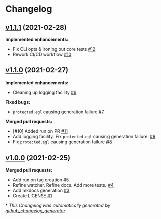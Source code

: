 # Changelog

## [v1.1.1](https://github.com/aratare-jp/epsilon-clj/tree/v1.1.1) (2021-02-28)

**Implemented enhancements:**

- Fix CLI opts & Ironing out core tests [\#12](https://github.com/aratare-jp/epsilon-clj/issues/12)
- Rework CI/CD workflow [\#10](https://github.com/aratare-jp/epsilon-clj/issues/10)

## [v1.1.0](https://github.com/aratare-jp/epsilon-clj/tree/v1.1.0) (2021-02-27)

**Implemented enhancements:**

- Cleaning up logging facility [\#6](https://github.com/aratare-jp/epsilon-clj/issues/6)

**Fixed bugs:**

- `protected.egl` causing generation failure [\#7](https://github.com/aratare-jp/epsilon-clj/issues/7)

**Merged pull requests:**

- \[\#10\] Added run on PR [\#11](https://github.com/aratare-jp/epsilon-clj/pull/11)
- Add logging facility. Fix `protected.egl` causing generation failure. [\#9](https://github.com/aratare-jp/epsilon-clj/pull/9)
- Fix `protected.egl` causing generation failure [\#8](https://github.com/aratare-jp/epsilon-clj/pull/8)

## [v1.0.0](https://github.com/aratare-jp/epsilon-clj/tree/v1.0.0) (2021-02-25)

**Merged pull requests:**

- Add run on tag creation [\#5](https://github.com/aratare-jp/epsilon-clj/pull/5)
- Refine watcher. Refine docs. Add more tests. [\#4](https://github.com/aratare-jp/epsilon-clj/pull/4)
- Add mkdocs generation [\#3](https://github.com/aratare-jp/epsilon-clj/pull/3)
- Create LICENSE [\#1](https://github.com/aratare-jp/epsilon-clj/pull/1)



\* *This Changelog was automatically generated by [github_changelog_generator](https://github.com/github-changelog-generator/github-changelog-generator)*
